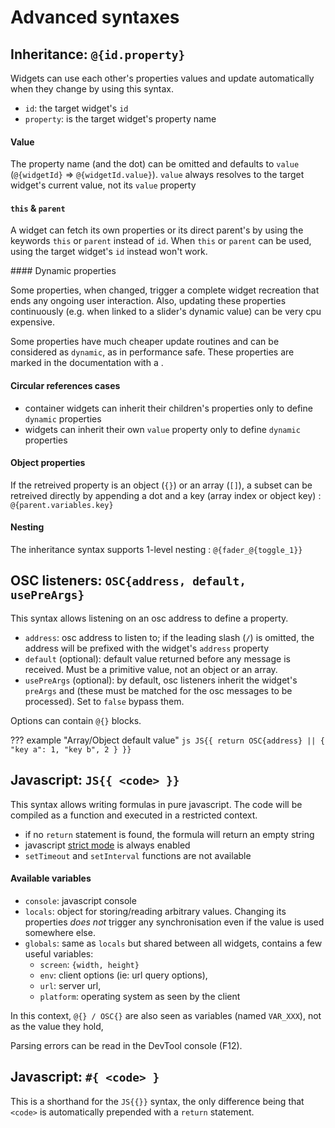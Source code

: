 # Advanced syntaxes

## Inheritance: `@{id.property}`

Widgets can use each other's properties values and update automatically when they change by using this syntax.

- `id`: the target widget's `id`
- `property`: is the target widget's property name


#### Value

The property name (and the dot) can be omitted and defaults to `value` (`@{widgetId}` => `@{widgetId.value}`). `value` always resolves to the target widget's current value, not its `value` property

#### `this` & `parent`

A widget can fetch its own properties or its direct parent's by using the keywords `this` or `parent` instead of `id`. When `this` or `parent` can be used, using the target widget's `id` instead won't work.

#### Dynamic properties

Some properties, when changed, trigger a complete widget recreation that ends any ongoing user interaction. Also, updating these properties continuously (e.g. when linked to a slider's dynamic value) can be very cpu expensive.

Some properties have much cheaper update routines and can be considered as `dynamic`, as in performance safe. These properties are marked in the documentation with a <i class="fas fa-bolt" title="dynamic"></i>.


#### Circular references cases

- container widgets can inherit their children's properties only to define `dynamic` properties
- widgets can inherit their own `value`<i class="dynamic-prop-icon" title="dynamic"></i> property only to define `dynamic` properties

#### Object properties

If the retreived property is an object (`{}`) or an array (`[]`), a subset can be retreived directly by appending a dot and a key (array index or object key) : `@{parent.variables.key}`


#### Nesting

The inheritance syntax supports 1-level nesting : `@{fader_@{toggle_1}}`


## OSC listeners: `OSC{address, default, usePreArgs}`

This syntax allows listening on an osc address to define a property.

- `address`: osc address to listen to; if the leading slash (`/`) is omitted, the address will be prefixed with the widget's `address` property
- `default` (optional): default value returned before any message is received. Must be a primitive value, not an object or an array.
- `usePreArgs` (optional): by default, osc listeners inherit the widget's `preArgs` and (these must be matched for the osc messages to be processed). Set to `false` bypass them.

Options can contain `@{}` blocks.

??? example "Array/Object default value"
    ```js
    JS{{
        return OSC{address} || {
            "key a": 1,
            "key b", 2
        }
    }}
    ```


## Javascript: `JS{{ <code> }}`

This syntax allows writing formulas in pure javascript. The code will be compiled as a function and executed in a restricted context.

- if no `return` statement is found, the formula will return an empty string
- javascript [strict mode](https://developer.mozilla.org/fr/docs/Web/JavaScript/Reference/Strict_mode) is always enabled
- `setTimeout` and `setInterval` functions are not available

#### Available variables

- `console`: javascript console
- `locals`: object for storing/reading arbitrary values. Changing its properties *does not* trigger any synchronisation even if the value is used somewhere else.
- `globals`: same as `locals` but shared between all widgets, contains a few useful variables:
    - `screen`: `{width, height}`
    - `env`: client options (ie: url query options),
    - `url`: server url,
    - `platform`: operating system as seen by the client

In this context, `@{} / OSC{}` are also seen as variables (named `VAR_XXX`), not as the value they hold,

Parsing errors can be read in the DevTool console (F12).

## Javascript: `#{ <code> }`

This is a shorthand for the `JS{{}}` syntax, the only difference being that `<code>` is automatically prepended with a `return` statement.
